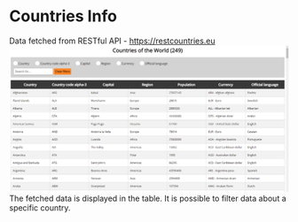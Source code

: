 # Countries Info
Data fetched from RESTful API - https://restcountries.eu<br />
![](images/1.PNG)<br />
The fetched data is displayed in the table. It is possible to filter data about a specific country.